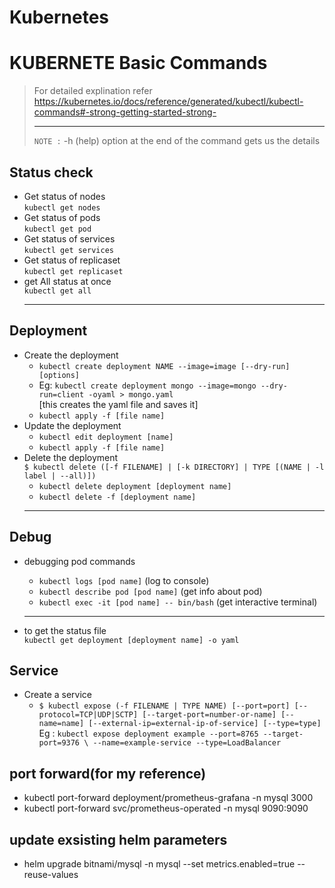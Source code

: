 # Kubernetes

# KUBERNETE Basic Commands

> For detailed explination refer https://kubernetes.io/docs/reference/generated/kubectl/kubectl-commands#-strong-getting-started-strong- <hr>
> `NOTE :` -h (help) option at the end of the command gets us the details

## Status check
* Get status of nodes<br/>`kubectl get nodes`<br/>
* Get status of pods<br/>`kubectl get pod`<br/>
* Get status of services<br/>`kubectl get services`<br/>
* Get status of replicaset<br/>`kubectl get replicaset `<br/>
* get All status at once <br/>`kubectl get all`<br/><hr/>

## Deployment
* Create the deployment<br/>
  - `kubectl create deployment NAME --image=image [--dry-run] [options]`
  - Eg: `kubectl create deployment mongo --image=mongo --dry-run=client -oyaml > mongo.yaml`<br/>
    [this creates the yaml file and saves it]
  - `kubectl apply -f [file name] `
* Update the deployment<br/>
  - `kubectl edit deployment [name]`
  - `kubectl apply -f [file name]`<br/>
* Delete the deployment<br/>
  `$ kubectl delete ([-f FILENAME] | [-k DIRECTORY] | TYPE [(NAME | -l label | --all)])`
  - `kubectl delete deployment [deployment name]`
  - `kubectl delete -f [deployment name]`<br/>
  <hr>

## Debug
* debugging pod commands<br/>
  - `kubectl logs [pod name]` (log to console)<br/>
  - `kubectl describe pod [pod name]` (get info about pod)<br/>
  - `kubectl exec -it [pod name] -- bin/bash` (get interactive terminal)<br/>
  <hr>

* to get the status file <br/> `kubectl get deployment [deployment name] -o yaml`<br/>

## Service
* Create a service
  - `$ kubectl expose (-f FILENAME | TYPE NAME) [--port=port] [--protocol=TCP|UDP|SCTP] [--target-port=number-or-name] [--name=name] [--external-ip=external-ip-of-service] [--type=type]`<br/>
    Eg : `kubectl expose deployment example --port=8765 --target-port=9376 \ --name=example-service --type=LoadBalancer`<br/>
  
## port forward(for my reference)

- kubectl port-forward deployment/prometheus-grafana -n mysql 3000
- kubectl port-forward svc/prometheus-operated -n mysql 9090:9090

## update exsisting helm parameters
- helm upgrade bitnami/mysql -n mysql --set metrics.enabled=true --reuse-values
